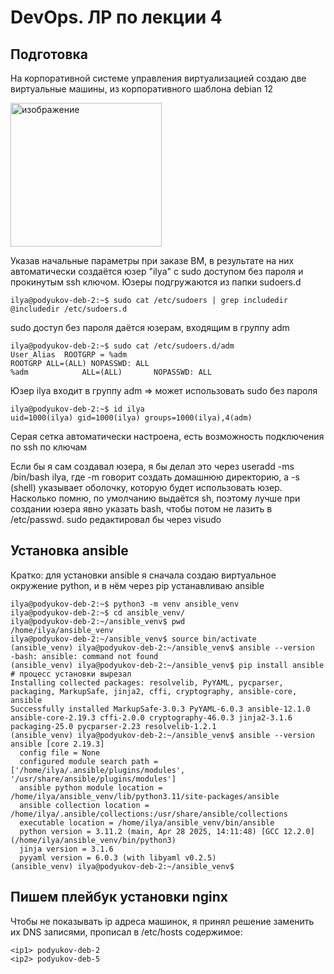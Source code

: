 # DevOps. ЛР по лекции 4
## Подготовка

На корпоративной системе управления виртуализацией создаю две виртуальные машины, из корпоративного шаблона debian 12

<img width="242" height="230" alt="изображение" src="https://github.com/user-attachments/assets/271ea4d8-3355-4395-a59b-a88e3d550d73" />

Указав начальные параметры при заказе ВМ, в результате на них автоматически создаётся юзер "ilya" с sudo доступом без пароля и прокинутым ssh ключом. Юзеры подгружаются из папки sudoers.d
```
ilya@podyukov-deb-2:~$ sudo cat /etc/sudoers | grep includedir
@includedir /etc/sudoers.d
```
sudo доступ без пароля даётся юзерам, входящим в группу adm
```
ilya@podyukov-deb-2:~$ sudo cat /etc/sudoers.d/adm 
User_Alias  ROOTGRP = %adm
ROOTGRP ALL=(ALL) NOPASSWD: ALL
%adm            ALL=(ALL)       NOPASSWD: ALL
```
Юзер ilya входит в группу adm => может использовать sudo без пароля
```
ilya@podyukov-deb-2:~$ id ilya
uid=1000(ilya) gid=1000(ilya) groups=1000(ilya),4(adm)
```
Серая сетка автоматически настроена, есть возможность подключения по ssh по ключам

Если бы я сам создавал юзера, я бы делал это через useradd -ms /bin/bash ilya, где -m говорит создать домашнюю директорию, а -s (shell) указывает оболочку, которую будет использовать юзер. Насколько помню, по умолчанию выдаётся sh, поэтому лучше при создании юзера явно указать bash, чтобы потом не лазить в /etc/passwd. sudo редактировал бы через visudo

## Установка ansible
Кратко: для установки ansible я сначала создаю виртуальное окружение python, и в нём через pip устанавливаю ansible
```
ilya@podyukov-deb-2:~$ python3 -m venv ansible_venv
ilya@podyukov-deb-2:~$ cd ansible_venv/
ilya@podyukov-deb-2:~/ansible_venv$ pwd
/home/ilya/ansible_venv
ilya@podyukov-deb-2:~/ansible_venv$ source bin/activate
(ansible_venv) ilya@podyukov-deb-2:~/ansible_venv$ ansible --version
-bash: ansible: command not found
(ansible_venv) ilya@podyukov-deb-2:~/ansible_venv$ pip install ansible
# процесс установки вырезал
Installing collected packages: resolvelib, PyYAML, pycparser, packaging, MarkupSafe, jinja2, cffi, cryptography, ansible-core, ansible
Successfully installed MarkupSafe-3.0.3 PyYAML-6.0.3 ansible-12.1.0 ansible-core-2.19.3 cffi-2.0.0 cryptography-46.0.3 jinja2-3.1.6 packaging-25.0 pycparser-2.23 resolvelib-1.2.1
(ansible_venv) ilya@podyukov-deb-2:~/ansible_venv$ ansible --version
ansible [core 2.19.3]
  config file = None
  configured module search path = ['/home/ilya/.ansible/plugins/modules', '/usr/share/ansible/plugins/modules']
  ansible python module location = /home/ilya/ansible_venv/lib/python3.11/site-packages/ansible
  ansible collection location = /home/ilya/.ansible/collections:/usr/share/ansible/collections
  executable location = /home/ilya/ansible_venv/bin/ansible
  python version = 3.11.2 (main, Apr 28 2025, 14:11:48) [GCC 12.2.0] (/home/ilya/ansible_venv/bin/python3)
  jinja version = 3.1.6
  pyyaml version = 6.0.3 (with libyaml v0.2.5)
(ansible_venv) ilya@podyukov-deb-2:~/ansible_venv$ 
```

## Пишем плейбук установки nginx

Чтобы не показывать ip адреса машинок, я принял решение заменить их DNS записями, прописал в /etc/hosts содержимое:
```
<ip1> podyukov-deb-2
<ip2> podyukov-deb-5
```

